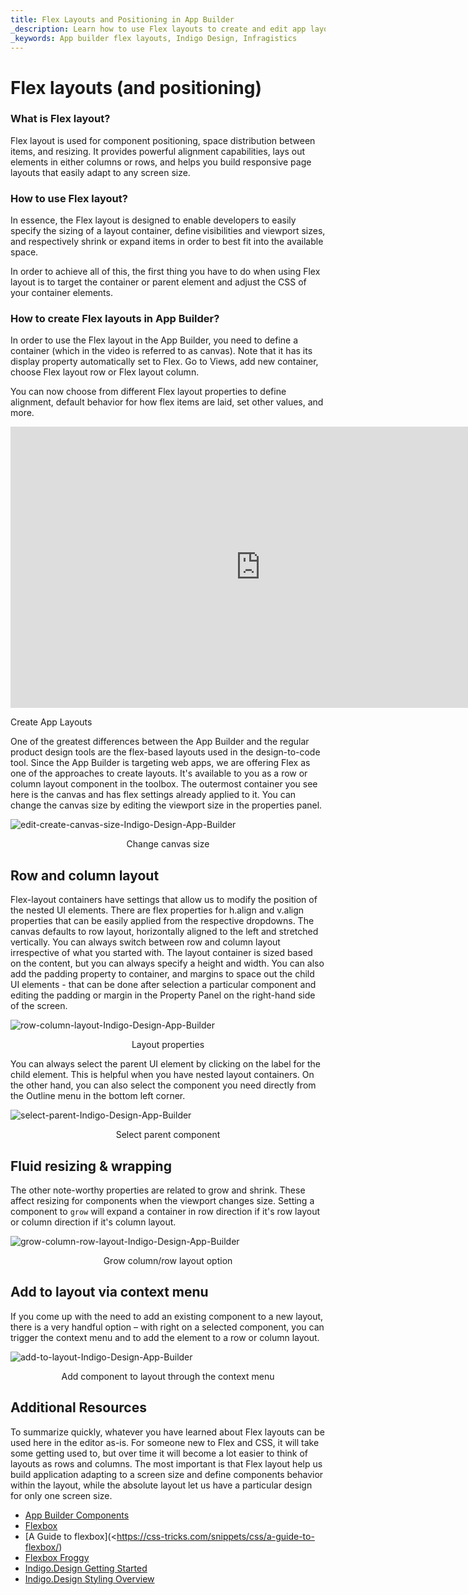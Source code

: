```yaml
---
title: Flex Layouts and Positioning in App Builder
_description: Learn how to use Flex layouts to create and edit app layouts in App Builder. It's available to you as a row or column layout component in the toolbox.
_keywords: App builder flex layouts, Indigo Design, Infragistics
---
```


# Flex layouts (and positioning) 
### What is Flex layout?  
Flex layout is used for component positioning, space distribution between items, and resizing. It provides powerful alignment capabilities, lays out elements in either columns or rows, and helps you build responsive page layouts that easily adapt to any screen size.

### How to use Flex layout? 
In essence, the Flex layout is designed to enable developers to easily specify the sizing of a layout container, define visibilities and viewport sizes, and respectively shrink or expand items in order to best fit into the available space.

In order to achieve all of this, the first thing you have to do when using Flex layout is to target the container or parent element and adjust the CSS of your container elements.  

### How to create Flex layouts in App Builder? 
In order to use the Flex layout in the App Builder, you need to define a container (which in the video is referred to as canvas). Note that it has its display property automatically set to Flex. Go to Views, add new container, choose Flex layout row or Flex layout column. 

You can now choose from different Flex layout properties to define alignment, default behavior for how flex items are laid, set other values, and more. 

<section class="video-container">
    <div>
        <div class="video-container__item">
            <iframe width="800" height="450" src="https://www.youtube.com/embed/BRkaSYr7qHU?si=74eY9-rqm90A8kmh" frameborder="0" allowfullscreen></iframe>
        </div>
        <p> Create App Layouts</p>
    </div>
</section>

One of the greatest differences between the App Builder and the regular product design tools are the flex-based layouts used in the design-to-code tool. Since the App Builder is targeting web apps, we are offering Flex as one of the approaches to create layouts. It's available to you as a row or column layout component in the toolbox. The outermost container you see here is the canvas and has flex settings already applied to it. You can change the canvas size by editing the viewport size in the properties panel. 

![edit-create-canvas-size-Indigo-Design-App-Builder](../images/edit-create-canvas-size-Indigo-Design-App-Builder.gif)
<p style="text-align:center;">Change canvas size</p>

## Row and column layout 

Flex-layout containers have settings that allow us to modify the position of the nested UI elements. There are flex properties for h.align and v.align properties that can be easily applied from the respective dropdowns. The canvas defaults to row layout, horizontally aligned to the left and stretched vertically. You can always switch between row and column layout irrespective of what you started with. The layout container is sized based on the content, but you can always specify a height and width. You can also add the padding property to container, and margins to space out the child UI elements - that can be done after selection a particular component and editing the padding or margin in the Property Panel on the right-hand side of the screen.

![row-column-layout-Indigo-Design-App-Builder](../images/row-column-layout-Indigo-Design-App-Builder.gif)
<p style="text-align:center;">Layout properties</p>

You can always select the parent UI element by clicking on the label for the child element. This is helpful when you have nested layout containers. On the other hand, you can also select the component you need directly from the Outline menu in the bottom left corner.  

![select-parent-Indigo-Design-App-Builder](../images/select-parent-Indigo-Design-App-Builder.gif)
<p style="text-align:center;">Select parent component</p>

## Fluid resizing & wrapping 

The other note-worthy properties are related to grow and shrink. These affect resizing for components when the viewport changes size. Setting a component to `grow` will expand a container in row direction if it's row layout or column direction if it's column layout.  
 
![grow-column-row-layout-Indigo-Design-App-Builder](../images/grow-column-row-layout-Indigo-Design-App-Builder.gif)
<p style="text-align:center;">Grow column/row layout option</p>


## Add to layout via context menu 

If you come up with the need to add an existing component to a new layout, there is a very handful option – with right on a selected component, you can trigger the context menu and to add the element to a row or column layout.  

![add-to-layout-Indigo-Design-App-Builder](../images/add-to-layout-Indigo-Design-App-Builder.gif)
<p style="text-align:center;">Add component to layout through the context menu</p>

## Additional Resources

To summarize quickly, whatever you have learned about Flex layouts can be used here in the editor as-is. For someone new to Flex and CSS, it will take some getting used to, but over time it will become a lot easier to think of layouts as rows and columns. The most important is that Flex layout help us build application adapting to a screen size and define components behavior within the layout, while the absolute layout let us have a particular design for only one screen size. 

<div class="divider--half"></div>

* [App Builder Components](../indigo-design-app-builder-components.md)
* [Flexbox](https://developer.mozilla.org/en-US/docs/Learn/CSS/CSS_layout/Flexbox)
* [A Guide to flexbox](<https://css-tricks.com/snippets/css/a-guide-to-flexbox/)
* [Flexbox Froggy](https://flexboxfroggy.com/)
* [Indigo.Design Getting Started](https://www.infragistics.com/products/indigo-design/help/getting-started)
* [Indigo.Design Styling Overview](https://www.infragistics.com/products/indigo-design/help/style/styling-overview)
